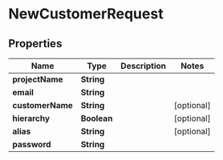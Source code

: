 

# NewCustomerRequest


## Properties

| Name | Type | Description | Notes |
|------------ | ------------- | ------------- | -------------|
|**projectName** | **String** |  |  |
|**email** | **String** |  |  |
|**customerName** | **String** |  |  [optional] |
|**hierarchy** | **Boolean** |  |  [optional] |
|**alias** | **String** |  |  [optional] |
|**password** | **String** |  |  |



